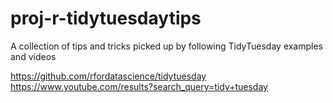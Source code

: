 # proj-r-tidytuesdaytips
A collection of tips and tricks picked up by following TidyTuesday examples and videos

https://github.com/rfordatascience/tidytuesday <br />
https://www.youtube.com/results?search_query=tidy+tuesday
